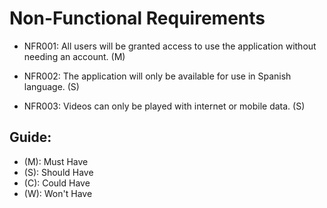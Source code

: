 # Non-Functional Requirements

* NFR001: All users will be granted access to use the application without needing an account. (M)

* NFR002: The application will only be available for use in Spanish language. (S)

* NFR003: Videos can only be played with internet or mobile data. (S)

## Guide:

* (M): Must Have
* (S): Should Have
* (C): Could Have
* (W): Won't Have
